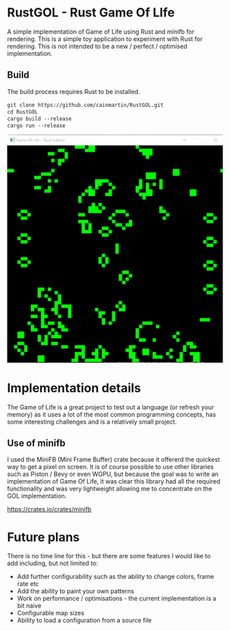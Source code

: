 # RustGOL - Rust Game Of LIfe

A simple implementation of Game of Life using Rust and minifb for rendering. 
This is a simple toy application to experiment with Rust for rendering. This is not
intended to be a new / perfect / optimised implementation. 

## Build
The build process requires Rust to be installed.

```
git clone https://github.com/cainmartin/RustGOL.git
cd RustGOL
cargo build --release
cargo run --release
```

![Description of the screenshot](screenshots/screenshot_001.png)

# Implementation details

The Game of Life is a great project to test out a language (or refresh your memory) as it uses a lot of the most common 
programming concepts, has some interesting challenges and is a relatively small project.

## Use of minifb
I used the MiniFB (Mini Frame Buffer) crate because it offererd the quickest way to get a pixel on screen. It is of course possible to
use other libraries such as Piston / Bevy or even WGPU, but because the goal was to write an implementation of Game Of Life, it was clear
this library had all the required functionality and was very lightweight allowing me to concentrate on the GOL implementation.

https://crates.io/crates/minifb

# Future plans
There is no time line for this - but there are some features I would like to add including, but not limited to:

- Add further configurability such as the ability to change colors, frame rate etc
- Add the ability to paint your own patterns
- Work on performance / optimisations - the current implementation is a bit naive
- Configurable map sizes
- Ability to load a configuration from a source file